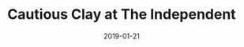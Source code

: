 ---
date: '2019-01-21'
artist: Cautious Clay
festival: ''
venue: The Independent
city: San Francisco
state: CA
country: USA
price: $22.00
solo: 'No'
title: Cautious Clay at The Independent
slug: 2019-01-21-cautious-clay
cover: ''
genre: ''
category: show
tags: []
created: 02/15/2019
artists:
  - Cautious Clay
openers: []
---